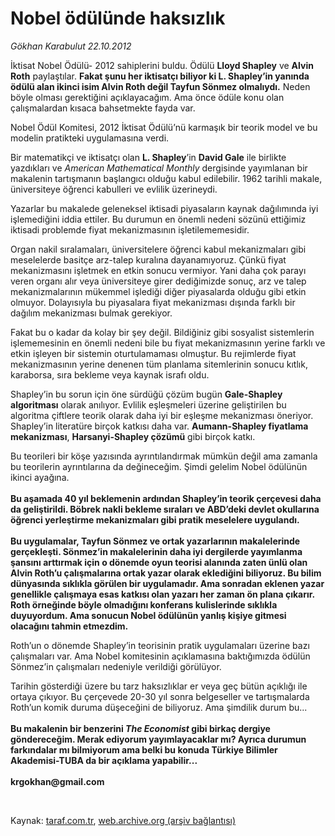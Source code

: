 # Nobel ödülünde haksızlık

*Gökhan Karabulut 22.10.2012*

<div class="yazi"><p>İktisat Nobel Ödülü- 2012 sahiplerini buldu. Ödülü <b>Lloyd Shapley</b> ve <b>Alvin Roth</b> paylaştılar. <b>Fakat şunu her iktisatçı biliyor ki L. Shapley’in yanında ödülü alan ikinci isim Alvin Roth değil Tayfun Sönmez olmalıydı.</b> Neden böyle olması gerektiğini açıklayacağım. Ama önce ödüle konu olan çalışmalardan kısaca bahsetmekte fayda var.</p>
<p>Nobel Ödül Komitesi, 2012 İktisat Ödülü’nü karmaşık bir teorik model ve bu modelin pratikteki uygulamasına verdi.</p>
<p>Bir matematikçi ve iktisatçı olan <b>L. Shapley</b>’in <b>David Gale</b> ile birlikte yazdıkları ve <i>American Mathematical Monthly</i> dergisinde yayımlanan bir makalenin tartışmanın başlangıcı olduğu kabul edilebilir. 1962 tarihli makale, üniversiteye öğrenci kabulleri ve evlilik üzerineydi. </p>
<p>Yazarlar bu makalede geleneksel iktisadi piyasaların kaynak dağılımında iyi işlemediğini iddia ettiler. Bu durumun en önemli nedeni sözünü ettiğimiz iktisadi problemde fiyat mekanizmasının işletilememesidir. </p>
<p>Organ nakil sıralamaları, üniversitelere öğrenci kabul mekanizmaları gibi meselelerde basitçe arz-talep kuralına dayanamıyoruz. Çünkü fiyat mekanizmasını işletmek en etkin sonucu vermiyor. Yani daha çok parayı veren organı alır veya üniversiteye girer dediğimizde sonuç, arz ve talep mekanizmalarının mükemmel işlediği diğer piyasalarda olduğu gibi etkin olmuyor. Dolayısıyla bu piyasalara fiyat mekanizması dışında farklı bir dağılım mekanizması bulmak gerekiyor. </p>
<p>Fakat bu o kadar da kolay bir şey değil. Bildiğiniz gibi sosyalist sistemlerin işlememesinin en önemli nedeni bile bu fiyat mekanizmasının yerine farklı ve etkin işleyen bir sistemin oturtulamaması olmuştur. Bu rejimlerde fiyat mekanizmasının yerine denenen tüm planlama sitemlerinin sonucu kıtlık, karaborsa, sıra bekleme veya kaynak israfı oldu.</p>
<p>Shapley’in bu sorun için öne sürdüğü çözüm bugün <b>Gale-Shapley algoritması</b> olarak anılıyor. Evlilik eşleşmeleri üzerine geliştirilen bu algoritma çiftlere teorik olarak daha iyi bir eşleşme mekanizması öneriyor. Shapley’in literatüre birçok katkısı daha var. <b>Aumann-Shapley fiyatlama mekanizması</b>, <b>Harsanyi-Shapley çözümü</b> gibi birçok katkı.</p>
<p>Bu teorileri bir köşe yazısında ayrıntılandırmak mümkün değil ama zamanla bu teorilerin ayrıntılarına da değineceğim. Şimdi gelelim Nobel ödülünün ikinci ayağına.<br/><br/><b>Bu aşamada 40 yıl beklemenin ardından Shapley’in teorik çerçevesi daha da geliştirildi. Böbrek nakli bekleme sıraları ve ABD’deki devlet okullarına öğrenci yerleştirme mekanizmaları gibi pratik meselelere uygulandı.<br/><br/></b><b>Bu uygulamalar, Tayfun Sönmez ve ortak yazarlarının makalelerinde gerçekleşti. Sönmez’in makalelerinin daha iyi dergilerde yayımlanma şansını arttırmak için o dönemde oyun teorisi alanında zaten ünlü olan Alvin Roth’u çalışmalarına ortak yazar olarak eklediğini biliyoruz. Bu bilim dünyasında sıklıkla görülen bir uygulamadır. Ama sonradan eklenen yazar genellikle çalışmaya esas katkısı olan yazarı her zaman ön plana çıkarır. Roth örneğinde böyle olmadığını konferans kulislerinde sıklıkla duyuyordum. Ama sonucun Nobel ödülünün yanlış kişiye gitmesi olacağını tahmin etmezdim.</b></p>
<p>Roth’un o dönemde Shapley’in teorisinin pratik uygulamaları üzerine bazı çalışmaları var. Ama Nobel komitesinin açıklamasına baktığımızda ödülün Sönmez’in çalışmaları nedeniyle verildiği görülüyor.</p>
<p>Tarihin gösterdiği üzere bu tarz haksızlıklar er veya geç bütün açıklığı ile ortaya çıkıyor. Bu çerçevede 20-30 yıl sonra belgeseller ve tartışmalarda Roth’un komik duruma düşeceğini de biliyoruz. Ama şimdilik durum bu...<br/><br/><b>Bu makalenin bir benzerini <i>The Economist</i> gibi birkaç dergiye göndereceğim. Merak ediyorum yayımlayacaklar mı? Ayrıca durumun farkındalar mı bilmiyorum ama belki bu konuda Türkiye Bilimler Akademisi-TUBA da bir açıklama yapabilir...<br/><br/></b><b>krgokhan@gmail.com</b></p>
<p> </p>
</div>

Kaynak: [taraf.com.tr](http://www.taraf.com.tr/gokhan-karabulut/makale-nobel-odulunde-haksizlik.htm), [web.archive.org (arşiv bağlantısı)](http://web.archive.org/web/20131107133346/http://www.taraf.com.tr/gokhan-karabulut/makale-nobel-odulunde-haksizlik.htm)
